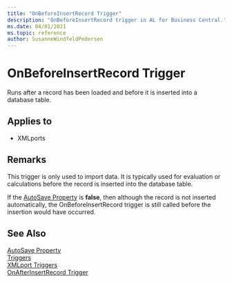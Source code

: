 ```yaml
---
title: "OnBeforeInsertRecord Trigger"
description: "OnBeforeInsertRecord trigger in AL for Business Central."
ms.date: 04/01/2021
ms.topic: reference
author: SusanneWindfeldPedersen
---
```


# OnBeforeInsertRecord Trigger
Runs after a record has been loaded and before it is inserted into a database table.  
  
## Applies to  
- XMLports  
  
## Remarks  
 This trigger is only used to import data. It is typically used for evaluation or calculations before the record is inserted into the database table.  
  
 If the [AutoSave Property](../properties/devenv-autosave-property.md) is **false**, then although the record is not inserted automatically, the OnBeforeInsertRecord trigger is still called before the insertion would have occurred.  
  
## See Also  
 [AutoSave Property](../properties/devenv-autosave-property.md)  
 [Triggers](devenv-triggers.md)  
 [XMLport Triggers](devenv-xmlport-triggers.md)  
 [OnAfterInsertRecord Trigger](devenv-onafterinsertrecord-trigger.md)  